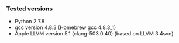 ### Tested versions

* Python 2.7.8
* gcc version 4.8.3 (Homebrew gcc 4.8.3_1)
* Apple LLVM version 5.1 (clang-503.0.40) (based on LLVM 3.4svn)
